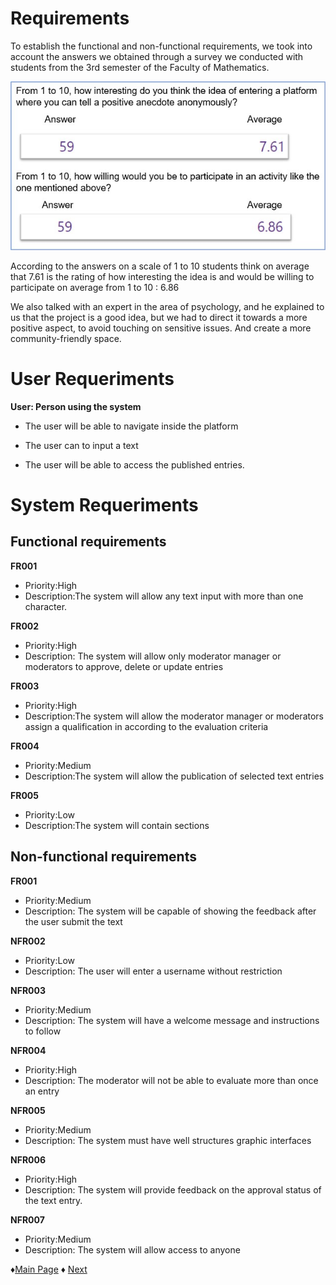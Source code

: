 # Requirements

To establish the functional and non-functional requirements, we took into account 
the answers we obtained through a survey we conducted with students from the 3rd semester of 
the Faculty of Mathematics.

![Survey](https://github.com/Edwin-Lines/Project-Cosmos/blob/main/Resources/Images/SURVEY_IMAGE_2.jpg)

According to the answers on a scale of 1 to 10 students think on average that 7.61 is the rating 
of how interesting the idea is and would be willing to participate on average from 1 to 10 : 6.86


We also talked with an expert in the area of psychology, and he explained to us that the project is a 
good idea, but we had to direct it towards a more positive aspect, to avoid touching on sensitive issues.
And create a more community-friendly space.

# User Requeriments
**User: Person using the system**
- The user will be able to navigate inside the platform

- The user can to input a text

- The user will be able to access the published entries.


# System Requeriments

## Functional requirements


**FR001** 
- Priority:High
- Description:The system will allow any text input with more than one character.

**FR002** 
- Priority:High
- Description: The system will allow only moderator manager or moderators to approve, delete or update entries

**FR003** 
- Priority:High
- Description:The system will allow the moderator manager or moderators assign a qualification in according to the evaluation criteria

**FR004** 
- Priority:Medium
- Description:The system will allow the publication of selected text entries

**FR005** 
- Priority:Low
- Description:The system will contain sections


## Non-functional requirements


**FR001** 
- Priority:Medium 
- Description: The system will be capable of showing the feedback after the user submit the text

**NFR002** 
- Priority:Low
- Description: The user will enter a username without restriction

**NFR003** 
- Priority:Medium
- Description: The system will have a welcome message and instructions to follow

**NFR004** 
- Priority:High
- Description: The moderator will not be able to evaluate more than once an entry

**NFR005** 
- Priority:Medium
- Description: The system must have well structures graphic interfaces
 
**NFR006** 
- Priority:High
- Description: The system will provide feedback on the approval status of the text entry.

**NFR007** 
- Priority:Medium
- Description: The system will allow access to anyone
 


 ♦[Main Page](https://github.com/Edwin-Lines/Project-Cosmos "Main Page") 
 ♦ [Next](https://github.com/Edwin-Lines/Project-Cosmos/tree/main/Documentation/Use%20Cases%20Diagram%2C%20User%20Stories%20%26%20Use%20Scenarios "Next")
